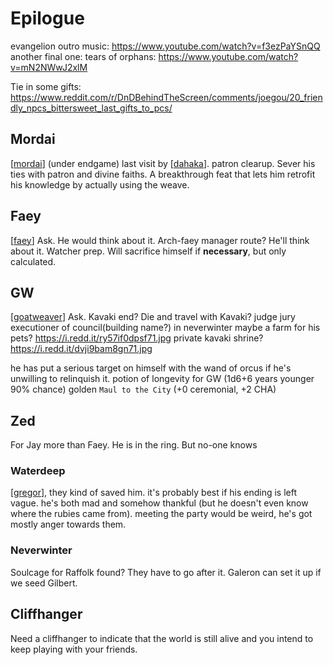 # Epilogue

evangelion outro music: https://www.youtube.com/watch?v=f3ezPaYSnQQ
another final one: tears of orphans: https://www.youtube.com/watch?v=mN2NWwJ2xlM

Tie in some gifts:
https://www.reddit.com/r/DnDBehindTheScreen/comments/joegou/20_friendly_npcs_bittersweet_last_gifts_to_pcs/

## Mordai
[[mordai]] (under endgame) last visit by [[dahaka]].
patron clearup.
Sever his ties with patron and divine faiths.
A breakthrough feat that lets him retrofit his knowledge by actually using the weave.

## Faey
[[faey]]
Ask. He would think about it.
Arch-faey manager route?
He'll think about it.
Watcher prep.
Will sacrifice himself if __necessary__, but only calculated.

## GW
[[goatweaver]]
Ask. Kavaki end? Die and travel with Kavaki?
judge jury executioner of council(building name?) in neverwinter
maybe a farm for his pets? https://i.redd.it/ry57if0dpsf71.jpg
private kavaki shrine? https://i.redd.it/dvji9bam8gn71.jpg

he has put a serious target on himself with the wand of orcus if he's unwilling to relinquish it.
potion of longevity for GW (1d6+6 years younger 90% chance)
golden `Maul to the City` (+0 ceremonial, +2 CHA)

## Zed
For Jay more than Faey. He is in the ring. But no-one knows

### Waterdeep
[[gregor]], they kind of saved him. it's probably best if his ending is left vague.
he's both mad and somehow thankful (but he doesn't even know where the rubies came from).
meeting the party would be weird, he's got mostly anger towards them.

### Neverwinter
Soulcage for Raffolk found? They have to go after it.
Galeron can set it up if we seed Gilbert.

## Cliffhanger
Need a cliffhanger to indicate that the world is still alive and you intend to keep playing with your friends.

[//begin]: # "Autogenerated link references for markdown compatibility"
[mordai]: ../pcs/mordai "Mordai"
[dahaka]: ../deities/dahaka "Dahaka"
[faey]: ../pcs/faey "Faeynore"
[goatweaver]: ../pcs/goatweaver "Goatweaver"
[gregor]: ../npcs/gregor "Gregor"
[//end]: # "Autogenerated link references"
